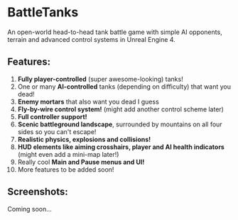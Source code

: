 # BattleTanks
An open-world head-to-head tank battle game with simple AI opponents, terrain and advanced control systems in Unreal Engine 4.

## Features:
1. **Fully player-controlled** (super awesome-looking) tanks!  
2. One or many **AI-controlled** tanks (depending on difficulty) that want you dead!
3. **Enemy mortars** that also want you dead I guess
4. **Fly-by-wire control system!** (might add another control scheme later)
5. **Full controller support!**
6. **Scenic battleground landscape**, surrounded by mountains on all four sides so you can't escape!  
7. **Realistic physics, explosions and collisions!**  
8. **HUD elements like aiming crosshairs, player and AI health indicators** (might even add a mini-map later!)  
9. Really cool **Main and Pause menus and UI!**
10. More features to be added soon!

## Screenshots:

Coming soon...
